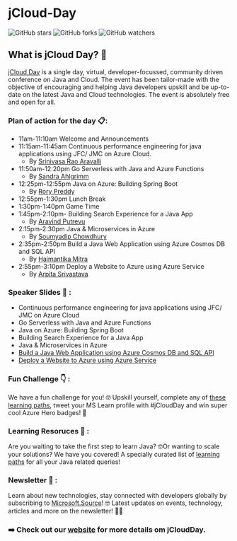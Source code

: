 # jCloud-Day
![GitHub stars](https://img.shields.io/github/stars/KonfHub/jCloud-Day?style=social) ![GitHub forks](https://img.shields.io/github/forks/KonfHUb/jCloud-Day?style=social) ![GitHub watchers](https://img.shields.io/github/watchers/KonfHub/jCloud-Day?style=social)
## What is jCloud Day? :mega:
[jCloud Day](http://konf.me/jcloud) is a single day, virtual, developer-focussed, community driven conference on Java and Cloud. The event has been tailor-made with the objective of encouraging and helping Java developers upskill and be up-to-date on the latest Java and Cloud technologies. The event is absolutely free and open for all.

### Plan of action for the day :clipboard::
  - 11am-11:10am Welcome and Announcements
  - 11:15am-11:45am Continuous performance engineering for java applications using JFC/ JMC on Azure Cloud.
    - By [Srinivasa Rao Aravalli](https://www.linkedin.com/in/aravilli/)
  - 11:50am-12:20pm Go Serverless with Java and Azure Functions
    - By [Sandra Ahlgrimm](https://twitter.com/sKriemhild)
  - 12:25pm-12:55pm Java on Azure: Building Spring Boot
    - By [Rory Preddy](https://twitter.com/rorypreddy)
  - 12:55pm-1:30pm Lunch Break
  - 1:30pm-1:40pm Game Time
  - 1:45pm-2:10pm- Building Search Experience for a Java App
    - By [Aravind Putrevu](https://twitter.com/aravindputrevu)
  - 2:15pm-2:30pm Java & Microservices in Azure
    - By [Soumyadip Chowdhury](https://twitter.com/s_oumyadip?s=09)
  - 2:35pm-2:50pm Build a Java Web Application using Azure Cosmos DB and SQL API
    - By [Haimantika Mitra](https://twitter.com/HaimantikaM)
  - 2:55pm-3:10pm Deploy a Website to Azure using Azure Service
    - By [Arpita Srivastava](https://twitter.com/arpita_zoe)

### Speaker Slides :pencil: :
- Continuous performance engineering for java applications using JFC/ JMC on Azure Cloud
- Go Serverless with Java and Azure Functions
- Java on Azure: Building Spring Boot
- Building Search Experience for a Java App
- Java & Microservices in Azure
- [Build a Java Web Application using Azure Cosmos DB and SQL API](https://drive.google.com/file/d/1troa2LPMP3apX_kW7pnAKqdiMHgId3Gr/view?usp=sharing)
- [Deploy a Website to Azure using Azure Service](http://bit.ly/jcloudslidedeck)

### Fun Challenge :point_down: :
We have a fun challenge for you! 🤓
Upskill yourself, complete any of [these learning paths](https://konf.me/jcloud-challenge), tweet your MS Learn profile with #jCloudDay and win super cool Azure Hero badges! 🤩

### Learning Resoruces :closed_book: :
Are you waiting to take the first step to learn Java? 🤓Or wanting to scale your solutions? We have you covered! A specially curated list of [learning paths](https://konf.me/jcloud-content-java) for all your Java related queries!

### Newsletter :newspaper: :
Learn about new technologies, stay connected with developers globally by subscribing to [Microsoft.Source](https://konf.me/newsletter)! 🤓 Latest updates on events, technology, articles and more on the newsletter! 👩‍💻

### :arrow_right: Check out our [website](https://jcloud.konfhub.com/?utm_source=KonfHub&utm_medium=Link&utm_campaign=JCloud%20Day) for more details om jCloudDay.
